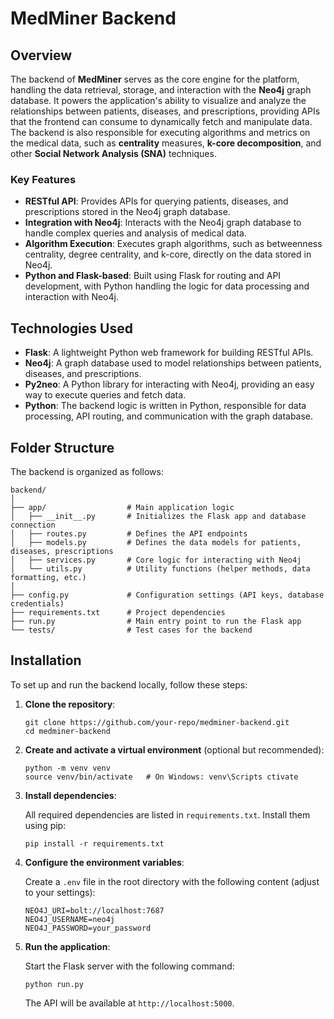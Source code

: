 
# MedMiner Backend

## Overview

The backend of **MedMiner** serves as the core engine for the platform, handling the data retrieval, storage, and interaction with the **Neo4j** graph database. It powers the application's ability to visualize and analyze the relationships between patients, diseases, and prescriptions, providing APIs that the frontend can consume to dynamically fetch and manipulate data. The backend is also responsible for executing algorithms and metrics on the medical data, such as **centrality** measures, **k-core decomposition**, and other **Social Network Analysis (SNA)** techniques.

### Key Features

- **RESTful API**: Provides APIs for querying patients, diseases, and prescriptions stored in the Neo4j graph database.
- **Integration with Neo4j**: Interacts with the Neo4j graph database to handle complex queries and analysis of medical data.
- **Algorithm Execution**: Executes graph algorithms, such as betweenness centrality, degree centrality, and k-core, directly on the data stored in Neo4j.
- **Python and Flask-based**: Built using Flask for routing and API development, with Python handling the logic for data processing and interaction with Neo4j.

## Technologies Used

- **Flask**: A lightweight Python web framework for building RESTful APIs.
- **Neo4j**: A graph database used to model relationships between patients, diseases, and prescriptions.
- **Py2neo**: A Python library for interacting with Neo4j, providing an easy way to execute queries and fetch data.
- **Python**: The backend logic is written in Python, responsible for data processing, API routing, and communication with the graph database.

## Folder Structure

The backend is organized as follows:

```
backend/
│
├── app/                  # Main application logic
│   ├── __init__.py       # Initializes the Flask app and database connection
│   ├── routes.py         # Defines the API endpoints
│   ├── models.py         # Defines the data models for patients, diseases, prescriptions
│   ├── services.py       # Core logic for interacting with Neo4j
│   └── utils.py          # Utility functions (helper methods, data formatting, etc.)
│
├── config.py             # Configuration settings (API keys, database credentials)
├── requirements.txt      # Project dependencies
├── run.py                # Main entry point to run the Flask app
└── tests/                # Test cases for the backend
```

## Installation

To set up and run the backend locally, follow these steps:

1. **Clone the repository**:

   ```
   git clone https://github.com/your-repo/medminer-backend.git
   cd medminer-backend
   ```

2. **Create and activate a virtual environment** (optional but recommended):

   ```
   python -m venv venv
   source venv/bin/activate   # On Windows: venv\Scripts ctivate
   ```

3. **Install dependencies**:

   All required dependencies are listed in `requirements.txt`. Install them using pip:

   ```
   pip install -r requirements.txt
   ```

4. **Configure the environment variables**:

   Create a `.env` file in the root directory with the following content (adjust to your settings):

   ```
   NEO4J_URI=bolt://localhost:7687
   NEO4J_USERNAME=neo4j
   NEO4J_PASSWORD=your_password
   ```

5. **Run the application**:

   Start the Flask server with the following command:

   ```
   python run.py
   ```

   The API will be available at `http://localhost:5000`.
